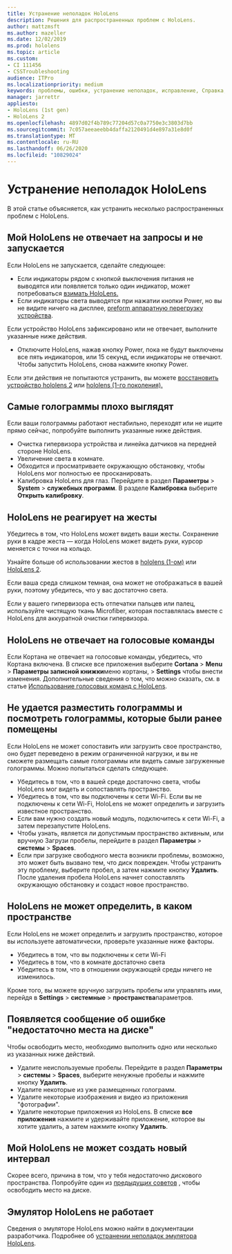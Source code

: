 ```yaml
---
title: Устранение неполадок HoloLens
description: Решения для распространенных проблем с HoloLens.
author: mattzmsft
ms.author: mazeller
ms.date: 12/02/2019
ms.prod: hololens
ms.topic: article
ms.custom:
- CI 111456
- CSSTroubleshooting
audience: ITPro
ms.localizationpriority: medium
keywords: проблемы, ошибки, устранение неполадок, исправление, Справка, поддержка, HoloLens
manager: jarrettr
appliesto:
- HoloLens (1st gen)
- HoloLens 2
ms.openlocfilehash: 4897d02f4b789c77204d57c0a7750e3c3803d7bb
ms.sourcegitcommit: 7c057aeeaeebb4daffa2120491d4e897a31e8d0f
ms.translationtype: MT
ms.contentlocale: ru-RU
ms.lasthandoff: 06/26/2020
ms.locfileid: "10829024"
---
```

# Устранение неполадок HoloLens

В этой статье объясняется, как устранить несколько распространенных проблем с HoloLens.

## Мой HoloLens не отвечает на запросы и не запускается

Если HoloLens не запускается, сделайте следующее:

- Если индикаторы рядом с кнопкой выключения питания не выводятся или появляется только один индикатор, может потребоваться [взимать HoloLens.](hololens-recovery.md#charging-the-device)
- Если индикаторы света выводятся при нажатии кнопки Power, но вы не видите ничего на дисплее, [preform аппаратную перегрузку устройства](hololens-recovery.md#hard-reset-procedure).

Если устройство HoloLens зафиксировано или не отвечает, выполните указанные ниже действия.

- Отключите HoloLens, нажав кнопку Power, пока не будут выключены все пять индикаторов, или 15 секунд, если индикаторы не отвечают. Чтобы запустить HoloLens, снова нажмите кнопку Power.

Если эти действия не попытаются устранить, вы можете [восстановить устройство hololens 2](hololens-recovery.md) или [hololens (1-го поколения).](hololens1-recovery.md)

## Самые голограммы плохо выглядят

Если ваши голограммы работают нестабильно, переходят или не ищите прямо сейчас, попробуйте выполнить указанные ниже действия.

- Очистка гипервизора устройства и линейка датчиков на передней стороне HoloLens.
- Увеличение света в комнате.
- Обходится и просматриваете окружающую обстановку, чтобы HoloLens мог полностью ее просканировать.
- Калибровка HoloLens для глаз. Перейдите в раздел **Параметры**  >  **System**  >  **служебных программ**. В разделе **Калибровка** выберите **Открыть калибровку**.

## HoloLens не реагирует на жесты

Убедитесь в том, что HoloLens может видеть ваши жесты.  Сохранение руки в кадре жеста — когда HoloLens может видеть руки, курсор меняется с точки на кольцо.

Узнайте больше об использовании жестов в [hololens (1-ом)](hololens1-basic-usage.md#use-hololens-with-your-hands) или [HoloLens 2](hololens2-basic-usage.md#the-hand-tracking-frame).

Если ваша среда слишком темная, она может не отображаться в вашей руки, поэтому убедитесь, что у вас достаточно света.

Если у вашего гипервизора есть отпечатки пальцев или палец, используйте чистящую ткань Microfiber, которая поставлялась вместе с HoloLens для аккуратной очистки гипервизора.

## HoloLens не отвечает на голосовые команды

Если Кортана не отвечает на голосовые команды, убедитесь, что Кортана включена. В списке все приложения выберите **Cortana**  >  **Menu**  >  **Параметры записной книжки**меню кортаны,  >  **Settings** чтобы внести изменения. Дополнительные сведения о том, что можно сказать, см. в статье [Использование голосовых команд с HoloLens](hololens-cortana.md).

## Не удается разместить голограммы и посмотреть голограммы, которые были ранее помещены

Если HoloLens не может сопоставить или загрузить свое пространство, оно будет переведено в режим ограниченной нагрузки, и вы не сможете размещать самые голограммы или видеть самые загруженные голограммы. Можно попытаться сделать следующее.

- Убедитесь в том, что в вашей среде достаточно света, чтобы HoloLens мог видеть и сопоставлять пространство.
- Убедитесь в том, что вы подключены к сети Wi-Fi. Если вы не подключены к сети Wi-Fi, HoloLens не может определить и загрузить известное пространство.
- Если вам нужно создать новый модуль, подключитесь к сети Wi-Fi, а затем перезапустите HoloLens.
- Чтобы узнать, является ли допустимым пространство активным, или вручную Загрузи пробелы, перейдите в раздел **Параметры**  >  **системы**  >  **Spaces**.
- Если при загрузке свободного места возникли проблемы, возможно, это может быть вызвано тем, что диск поврежден. Чтобы устранить эту проблему, выберите пробел, а затем нажмите кнопку **Удалить**. После удаления пробела HoloLens начнет сопоставлять окружающую обстановку и создаст новое пространство.

## HoloLens не может определить, в каком пространстве

Если HoloLens не может определить и загрузить пространство, которое вы используете автоматически, проверьте указанные ниже факторы.

- Убедитесь в том, что вы подключены к сети Wi-Fi
- Убедитесь в том, что в комнате достаточно света
- Убедитесь в том, что в отношении окружающей среды ничего не изменилось.

Кроме того, вы можете вручную загрузить пробелы или управлять ими, перейдя в **Settings**  >  **системные**  >  **пространства**параметров.

## Появляется сообщение об ошибке "недостаточно места на диске"

Чтобы освободить место, необходимо выполнить одно или несколько из указанных ниже действий.

- Удалите неиспользуемые пробелы. Перейдите в раздел **Параметры**  >  **системы**  >  **Spaces**, выберите ненужные пробелы и нажмите кнопку **Удалить**.
- Удалите некоторые из уже размещенных голограмм.
- Удалите некоторые изображения и видео из приложения "фотографии".
- Удалите некоторые приложения из HoloLens. В списке **все приложения** нажмите и удерживайте приложение, которое вы хотите удалить, а затем нажмите кнопку **Удалить**.

## Мой HoloLens не может создать новый интервал

Скорее всего, причина в том, что у тебя недостаточно дискового пространства. Попробуйте один из [предыдущих советов](#im-getting-a-low-disk-space-error) , чтобы освободить место на диске.

## Эмулятор HoloLens не работает

Сведения о эмуляторе HoloLens можно найти в документации разработчика.  Подробнее об [устранении неполадок эмулятора HoloLens](https://docs.microsoft.com/windows/mixed-reality/using-the-hololens-emulator#troubleshooting).
